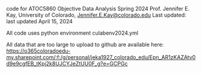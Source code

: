 code for ATOC5860 Objective Data Analysis Spring 2024
Prof. Jennifer E. Kay, University of Colorado, Jennifer.E.Kay@colorado.edu 
Last updated: last updated April 15, 2024

All code uses python environment culabenv2024.yml

All data that are too large to upload to github are available here: https://o365coloradoedu-my.sharepoint.com/:f:/g/personal/jeka1927_colorado_edu/Epn_AR1zKAZAtv0d9e9cgfEB_tKpj2k8UJCYJeZtUU0F_g?e=GCPGc
